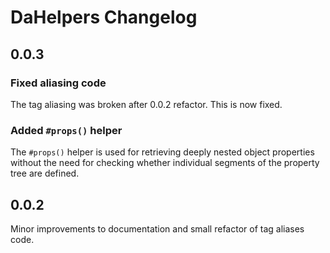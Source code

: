 # DaHelpers Changelog

## 0.0.3

### Fixed aliasing code

The tag aliasing was broken after 0.0.2 refactor. This is now fixed.

### Added `#props()` helper

The `#props()` helper is used for retrieving deeply nested object properties
without the need for checking whether individual segments of the property tree
are defined.

## 0.0.2

Minor improvements to documentation and small refactor of tag aliases code.
